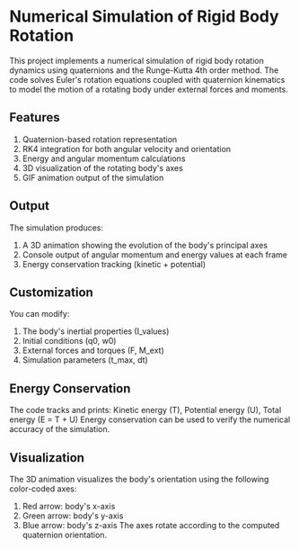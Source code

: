 # Numerical Simulation of Rigid Body Rotation

This project implements a numerical simulation of rigid body rotation dynamics using quaternions and the Runge-Kutta 4th order method. The code solves Euler's rotation equations coupled with quaternion kinematics to model the motion of a rotating body under external forces and moments.

## Features

1) Quaternion-based rotation representation
2) RK4 integration for both angular velocity and orientation
3) Energy and angular momentum calculations
4) 3D visualization of the rotating body's axes
5) GIF animation output of the simulation

## Output
The simulation produces:

1) A 3D animation showing the evolution of the body's principal axes
2) Console output of angular momentum and energy values at each frame
3) Energy conservation tracking (kinetic + potential)

## Customization

You can modify:

1) The body's inertial properties (I_values)
2) Initial conditions (q0, w0)
3) External forces and torques (F, M_ext)
4) Simulation parameters (t_max, dt)

## Energy Conservation

The code tracks and prints:
Kinetic energy (T), Potential energy (U), Total energy (E = T + U)
Energy conservation can be used to verify the numerical accuracy of the simulation.

## Visualization

The 3D animation visualizes the body's orientation using the following color-coded axes:

1) Red arrow: body's x-axis
2) Green arrow: body's y-axis
3) Blue arrow: body's z-axis
The axes rotate according to the computed quaternion orientation.


